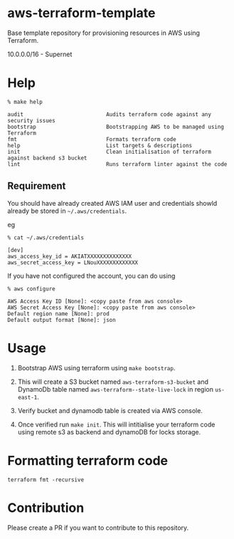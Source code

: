 # aws-terraform-template

Base template repository for provisioning resources in AWS using Terraform.

10.0.0.0/16 - Supernet

# Help

```
% make help

audit                          Audits terraform code against any security issues
bootstrap                      Bootstrapping AWS to be managed using Terraform
fmt                            Formats terraform code
help                           List targets & descriptions
init                           Clean initialisation of terraform against backend s3 bucket
lint                           Runs terraform linter against the code
```

## Requirement

You should have already created AWS IAM user and credentials showld already be stored in `~/.aws/credentials`.

eg

```
% cat ~/.aws/credentials

[dev]
aws_access_key_id = AKIATXXXXXXXXXXXXXX
aws_secret_access_key = LNouXXXXXXXXXXXXX
```

If you have not configured the account, you can do using
```
% aws configure

AWS Access Key ID [None]: <copy paste from aws console>
AWS Secret Access Key [None]: <copy paste from aws console>
Default region name [None]: prod
Default output format [None]: json
```

# Usage

1. Bootstrap AWS using terraform using `make bootstrap`.

2. This will create a S3 bucket named `aws-terraform-s3-bucket` and DynamoDb table named `aws-terraform--state-live-lock` in region `us-east-1`.

3. Verify bucket and dynamodb table is created via AWS console.

4. Once verified run `make init`. This will intitialise your terraform code using remote s3 as backend and dynamoDB for locks storage.



# Formatting terraform code
```
terraform fmt -recursive
```



# Contribution

Please create a PR if you want to contribute to this repository.